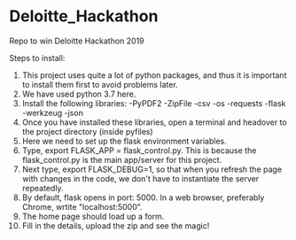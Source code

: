 # Deloitte_Hackathon
Repo to win Deloitte Hackathon 2019

Steps to install:

1. This project uses quite a lot of python packages, and thus it is important to install them first to avoid problems later.
2. We have used python 3.7 here.
3. Install the following libraries:
    -PyPDF2
    -ZipFile
    -csv
    -os
    -requests
    -flask
    -werkzeug
    -json
4. Once you have installed these libraries, open a terminal and headover to the project directory (inside pyfiles)
5. Here we need to set up the flask environment variables.
6. Type, export FLASK_APP = flask_control.py. This is because the flask_control.py is the main app/server for this project.
7. Next type, export FLASK_DEBUG=1, so that when you refresh the page with changes in the code, we don't have to instantiate the server repeatedly.
8. By default, flask opens in port: 5000. In a web browser, preferably Chrome, wrtite "localhost:5000".
9. The home page should load up a form.
10. Fill in the details, upload the zip and see the magic!
